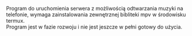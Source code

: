 Program do uruchomienia serwera z możliwością odtwarzania muzyki na telefonie, wymaga zainstalowania zewnętrznej bibliteki mpv w środowisku termux.  
Program jest w fazie rozwoju i nie jest jeszcze w pełni gotowy do użycia.
